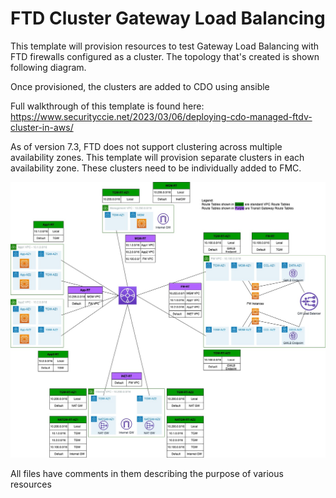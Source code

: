 # FTD Cluster Gateway Load Balancing

This template will provision resources to test Gateway Load Balancing with FTD firewalls configured as a cluster.
The topology that's created is shown following diagram.

Once provisioned, the clusters are added to CDO using ansible

Full walkthrough of this template is found here: https://www.securityccie.net/2023/03/06/deploying-cdo-managed-ftdv-cluster-in-aws/

As of version 7.3, FTD does not support clustering across multiple availability zones. This template will provision separate clusters in each availability zone. These clusters need to be individually added to FMC.

![Network Diagram](topology.jpg)


All files have comments in them describing the purpose of various resources
